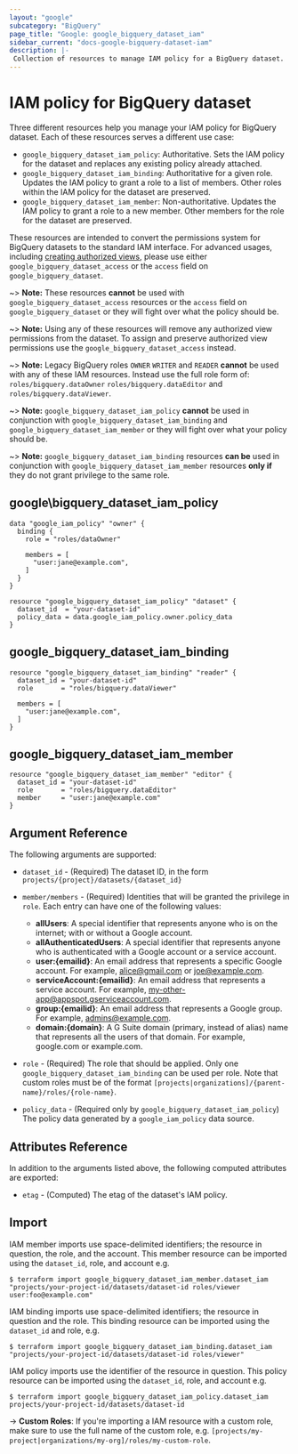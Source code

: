 ```yaml
---
layout: "google"
subcategory: "BigQuery"
page_title: "Google: google_bigquery_dataset_iam"
sidebar_current: "docs-google-bigquery-dataset-iam"
description: |-
 Collection of resources to manage IAM policy for a BigQuery dataset.
---
```


# IAM policy for BigQuery dataset

Three different resources help you manage your IAM policy for BigQuery dataset. Each of these resources serves a different use case:

* `google_bigquery_dataset_iam_policy`: Authoritative. Sets the IAM policy for the dataset and replaces any existing policy already attached.
* `google_bigquery_dataset_iam_binding`: Authoritative for a given role. Updates the IAM policy to grant a role to a list of members. Other roles within the IAM policy for the dataset are preserved.
* `google_bigquery_dataset_iam_member`: Non-authoritative. Updates the IAM policy to grant a role to a new member. Other members for the role for the dataset are preserved.

These resources are intended to convert the permissions system for BigQuery datasets to the standard IAM interface. For advanced usages, including [creating authorized views](https://cloud.google.com/bigquery/docs/share-access-views), please use either `google_bigquery_dataset_access` or the `access` field on `google_bigquery_dataset`.

~> **Note:** These resources **cannot** be used with `google_bigquery_dataset_access` resources or the `access` field on `google_bigquery_dataset` or they will fight over what the policy should be.

~> **Note:** Using any of these resources will remove any authorized view permissions from the dataset. To assign and preserve authorized view permissions use the `google_bigquery_dataset_access` instead.

~> **Note:** Legacy BigQuery roles `OWNER` `WRITER` and `READER` **cannot** be used with any of these IAM resources. Instead use the full role form of: `roles/bigquery.dataOwner` `roles/bigquery.dataEditor` and `roles/bigquery.dataViewer`.

~> **Note:** `google_bigquery_dataset_iam_policy` **cannot** be used in conjunction with `google_bigquery_dataset_iam_binding` and `google_bigquery_dataset_iam_member` or they will fight over what your policy should be.

~> **Note:** `google_bigquery_dataset_iam_binding` resources **can be** used in conjunction with `google_bigquery_dataset_iam_member` resources **only if** they do not grant privilege to the same role.

## google\bigquery\_dataset\_iam\_policy

```hcl
data "google_iam_policy" "owner" {
  binding {
    role = "roles/dataOwner"

    members = [
      "user:jane@example.com",
    ]
  }
}

resource "google_bigquery_dataset_iam_policy" "dataset" {
  dataset_id  = "your-dataset-id"
  policy_data = data.google_iam_policy.owner.policy_data
}
```

## google\_bigquery\_dataset\_iam\_binding

```hcl
resource "google_bigquery_dataset_iam_binding" "reader" {
  dataset_id = "your-dataset-id"
  role       = "roles/bigquery.dataViewer"

  members = [
    "user:jane@example.com",
  ]
}
```

## google\_bigquery\_dataset\_iam\_member

```hcl
resource "google_bigquery_dataset_iam_member" "editor" {
  dataset_id = "your-dataset-id"
  role       = "roles/bigquery.dataEditor"
  member     = "user:jane@example.com"
}
```

## Argument Reference

The following arguments are supported:

* `dataset_id` - (Required) The dataset ID, in the form `projects/{project}/datasets/{dataset_id}`

* `member/members` - (Required) Identities that will be granted the privilege in `role`.
  Each entry can have one of the following values:
  * **allUsers**: A special identifier that represents anyone who is on the internet; with or without a Google account.
  * **allAuthenticatedUsers**: A special identifier that represents anyone who is authenticated with a Google account or a service account.
  * **user:{emailid}**: An email address that represents a specific Google account. For example, alice@gmail.com or joe@example.com.
  * **serviceAccount:{emailid}**: An email address that represents a service account. For example, my-other-app@appspot.gserviceaccount.com.
  * **group:{emailid}**: An email address that represents a Google group. For example, admins@example.com.
  * **domain:{domain}**: A G Suite domain (primary, instead of alias) name that represents all the users of that domain. For example, google.com or example.com.

* `role` - (Required) The role that should be applied. Only one
    `google_bigquery_dataset_iam_binding` can be used per role. Note that custom roles must be of the format
    `[projects|organizations]/{parent-name}/roles/{role-name}`.

* `policy_data` - (Required only by `google_bigquery_dataset_iam_policy`) The policy data generated by
  a `google_iam_policy` data source.

## Attributes Reference

In addition to the arguments listed above, the following computed attributes are
exported:

* `etag` - (Computed) The etag of the dataset's IAM policy.

## Import

IAM member imports use space-delimited identifiers; the resource in question, the role, and the account.  This member resource can be imported using the `dataset_id`, role, and account e.g.

```
$ terraform import google_bigquery_dataset_iam_member.dataset_iam "projects/your-project-id/datasets/dataset-id roles/viewer user:foo@example.com"
```

IAM binding imports use space-delimited identifiers; the resource in question and the role.  This binding resource can be imported using the `dataset_id` and role, e.g.

```
$ terraform import google_bigquery_dataset_iam_binding.dataset_iam "projects/your-project-id/datasets/dataset-id roles/viewer"
```

IAM policy imports use the identifier of the resource in question.  This policy resource can be imported using the `dataset_id`, role, and account e.g.

```
$ terraform import google_bigquery_dataset_iam_policy.dataset_iam projects/your-project-id/datasets/dataset-id
```

-> **Custom Roles**: If you're importing a IAM resource with a custom role, make sure to use the
 full name of the custom role, e.g. `[projects/my-project|organizations/my-org]/roles/my-custom-role`.
